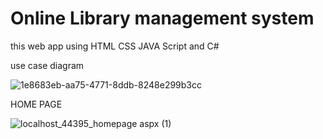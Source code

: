 # Online Library management system 
this web app using HTML CSS JAVA Script and C#

use case diagram 


![1e8683eb-aa75-4771-8ddb-8248e299b3cc](https://user-images.githubusercontent.com/59087843/148058724-d186b29d-180c-43d9-b03e-47c5800f4d09.jpg)

HOME PAGE 

![localhost_44395_homepage aspx (1)](https://user-images.githubusercontent.com/59087843/147989717-0269df2a-b025-4824-8e01-0b003b4d4106.png)
